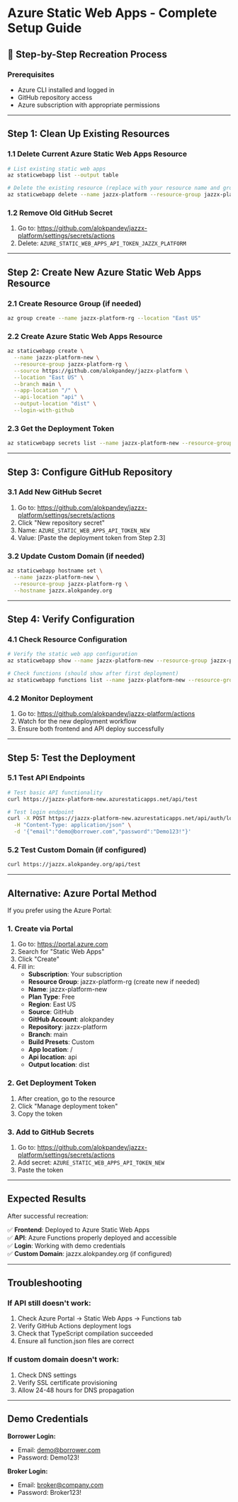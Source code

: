# Azure Static Web Apps - Complete Setup Guide

## 🚀 Step-by-Step Recreation Process

### Prerequisites
- Azure CLI installed and logged in
- GitHub repository access
- Azure subscription with appropriate permissions

---

## Step 1: Clean Up Existing Resources

### 1.1 Delete Current Azure Static Web Apps Resource
```bash
# List existing static web apps
az staticwebapp list --output table

# Delete the existing resource (replace with your resource name and group)
az staticwebapp delete --name jazzx-platform --resource-group jazzx-platform-rg
```

### 1.2 Remove Old GitHub Secret
1. Go to: https://github.com/alokpandey/jazzx-platform/settings/secrets/actions
2. Delete: `AZURE_STATIC_WEB_APPS_API_TOKEN_JAZZX_PLATFORM`

---

## Step 2: Create New Azure Static Web Apps Resource

### 2.1 Create Resource Group (if needed)
```bash
az group create --name jazzx-platform-rg --location "East US"
```

### 2.2 Create Azure Static Web Apps Resource
```bash
az staticwebapp create \
  --name jazzx-platform-new \
  --resource-group jazzx-platform-rg \
  --source https://github.com/alokpandey/jazzx-platform \
  --location "East US" \
  --branch main \
  --app-location "/" \
  --api-location "api" \
  --output-location "dist" \
  --login-with-github
```

### 2.3 Get the Deployment Token
```bash
az staticwebapp secrets list --name jazzx-platform-new --resource-group jazzx-platform-rg
```

---

## Step 3: Configure GitHub Repository

### 3.1 Add New GitHub Secret
1. Go to: https://github.com/alokpandey/jazzx-platform/settings/secrets/actions
2. Click "New repository secret"
3. Name: `AZURE_STATIC_WEB_APPS_API_TOKEN_NEW`
4. Value: [Paste the deployment token from Step 2.3]

### 3.2 Update Custom Domain (if needed)
```bash
az staticwebapp hostname set \
  --name jazzx-platform-new \
  --resource-group jazzx-platform-rg \
  --hostname jazzx.alokpandey.org
```

---

## Step 4: Verify Configuration

### 4.1 Check Resource Configuration
```bash
# Verify the static web app configuration
az staticwebapp show --name jazzx-platform-new --resource-group jazzx-platform-rg --output table

# Check functions (should show after first deployment)
az staticwebapp functions list --name jazzx-platform-new --resource-group jazzx-platform-rg
```

### 4.2 Monitor Deployment
1. Go to: https://github.com/alokpandey/jazzx-platform/actions
2. Watch for the new deployment workflow
3. Ensure both frontend and API deploy successfully

---

## Step 5: Test the Deployment

### 5.1 Test API Endpoints
```bash
# Test basic API functionality
curl https://jazzx-platform-new.azurestaticapps.net/api/test

# Test login endpoint
curl -X POST https://jazzx-platform-new.azurestaticapps.net/api/auth/login \
  -H "Content-Type: application/json" \
  -d '{"email":"demo@borrower.com","password":"Demo123!"}'
```

### 5.2 Test Custom Domain (if configured)
```bash
curl https://jazzx.alokpandey.org/api/test
```

---

## Alternative: Azure Portal Method

If you prefer using the Azure Portal:

### 1. Create via Portal
1. Go to: https://portal.azure.com
2. Search for "Static Web Apps"
3. Click "Create"
4. Fill in:
   - **Subscription**: Your subscription
   - **Resource Group**: jazzx-platform-rg (create new if needed)
   - **Name**: jazzx-platform-new
   - **Plan Type**: Free
   - **Region**: East US
   - **Source**: GitHub
   - **GitHub Account**: alokpandey
   - **Repository**: jazzx-platform
   - **Branch**: main
   - **Build Presets**: Custom
   - **App location**: /
   - **Api location**: api
   - **Output location**: dist

### 2. Get Deployment Token
1. After creation, go to the resource
2. Click "Manage deployment token"
3. Copy the token

### 3. Add to GitHub Secrets
1. Go to: https://github.com/alokpandey/jazzx-platform/settings/secrets/actions
2. Add secret: `AZURE_STATIC_WEB_APPS_API_TOKEN_NEW`
3. Paste the token

---

## Expected Results

After successful recreation:

✅ **Frontend**: Deployed to Azure Static Web Apps  
✅ **API**: Azure Functions properly deployed and accessible  
✅ **Login**: Working with demo credentials  
✅ **Custom Domain**: jazzx.alokpandey.org (if configured)  

---

## Troubleshooting

### If API still doesn't work:
1. Check Azure Portal → Static Web Apps → Functions tab
2. Verify GitHub Actions deployment logs
3. Check that TypeScript compilation succeeded
4. Ensure all function.json files are correct

### If custom domain doesn't work:
1. Check DNS settings
2. Verify SSL certificate provisioning
3. Allow 24-48 hours for DNS propagation

---

## Demo Credentials

**Borrower Login:**
- Email: demo@borrower.com
- Password: Demo123!

**Broker Login:**
- Email: broker@company.com  
- Password: Broker123!
